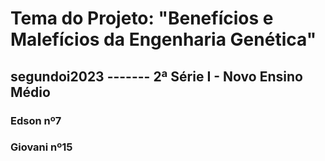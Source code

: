 # Tema do Projeto: "Benefícios e Malefícios da Engenharia Genética"

## segundoi2023 ------- 2ª Série I - Novo Ensino Médio

### Edson nº7
### Giovani nº15
